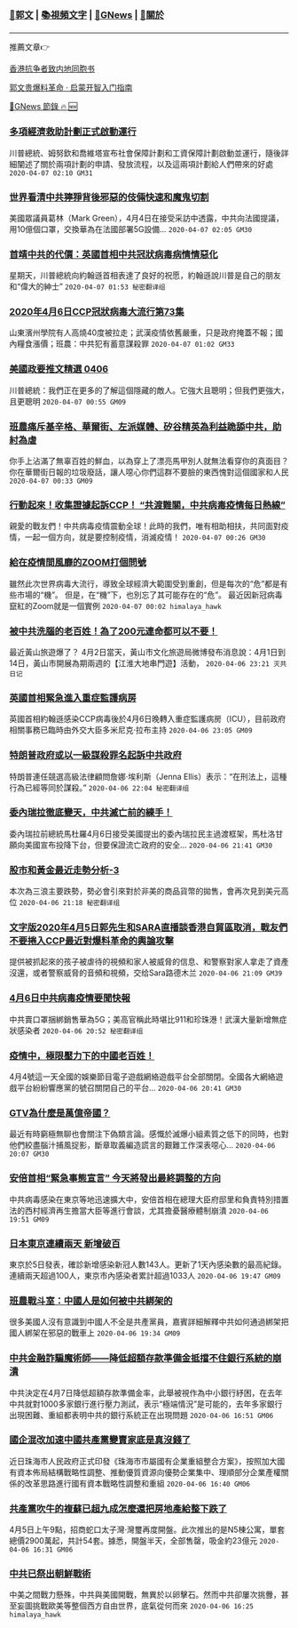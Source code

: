 ###  [:eagle:郭文](https://github.com/ourhimalayas/txt) | [:books:視頻文字](https://github.com/ourhimalayas/txt/blob/master/content/README.md) | [:newspaper:GNews](https://github.com/ourhimalayas/txt/blob/master/content/gnews/README.md) | [:pray:關於](https://github.com/ourhimalayas/home/tree/master/about)
---

推薦文章:point_right:

[香港抗争者致内地同胞书](https://github.com/ourhimalayas/news/blob/master/2019/08/a_letter_from_the_hong_kong_people.md)

[郭文贵爆料革命 · 启蒙开智入门指南](https://github.com/ourhimalayas/txt/issues/1)

[:newspaper:GNews 節錄 :fire: :new:](https://github.com/ourhimalayas/txt/blob/master/content/gnews/README.md) 



### [多項經濟救助計劃正式啟動運行](/content/gnews/1/README.md)

川普總統、姆努欽和喬維塔宣布社會保障計劃和工資保障計劃啟動並運行，隨後詳細闡述了關於兩項計劃的申請、發放流程，以及這兩項計劃給人們帶來的好處  `2020-04-07 02:10 GM31`

### [世界看清中共獰猙背後邪惡的伎倆快速和魔鬼切割](/content/gnews/2/README.md)

美國眾議員葛林（Mark Green），4月4日在接受采訪中透露，中共向法國提議，用10億個口罩，交換華為在法國部署5G設備...  `2020-04-07 02:05 GM30`

### [首靖中共的代價：英國首相中共冠狀病毒病情情惡化](/content/gnews/3/README.md)

星期天，川普總統向約翰遜首相表達了良好的祝愿，約翰遜說川普是自己的朋友和“偉大的紳士”  `2020-04-07 01:53 秘密翻译组`

### [2020年4月6日CCP冠狀病毒大流行第73集](/content/gnews/4/README.md)

山東濱州學院有人高燒40度被拉走；武漢疫情依舊嚴重，只是政府掩蓋不報；國內糧食漲價；班農：中共犯有蓄意謀殺罪  `2020-04-07 01:02 GM33`

### [美國政要推文精選 0406](/content/gnews/5/README.md)

川普總統：我們正在更多的了解這個隱藏的敵人。它強大且聰明；但我們更強大，且更聰明  `2020-04-07 00:55 GM09`

### [班農痛斥基辛格、華爾街、左派媒體、矽谷精英為利益跪舔中共，助紂為虐](/content/gnews/6/README.md)

你手上沾滿了無辜百姓的鮮血，以為穿上了漂亮馬甲別人就無法看穿你的真面目？你在華爾街日報的垃圾廢話，讓人噁心你們這群不要臉的東西愧對這個國家和人民  `2020-04-07 00:33 GM09`

### [行動起來！收集證據起訴CCP！ “共渡難關，中共病毒疫情每日熱線”](/content/gnews/7/README.md)

親愛的戰友們！中共病毒疫情震動全球！此時的我們，唯有相助相扶，共同面對疫情，一起一個方向，就是要控制疫情，消滅疫情！  `2020-04-07 00:26 GM30`

### [給在疫情間風靡的ZOOM打個問號](/content/gnews/8/README.md)

雖然此次世界病毒大流行，導致全球經濟大範圍受到重創，但是每次的“危”都是有些市場的“機”。 但是，在“機”下，也別忘了其可能存在的“危”。 最近因新冠病毒竄紅的Zoom就是一個實例  `2020-04-07 00:02 himalaya_hawk`

### [被中共洗腦的老百姓！為了200元連命都可以不要！](/content/gnews/9/README.md)

最近黃山旅遊爆了？ 4月2日當天，黃山市文化旅遊局微博發布消息說：4月1日到14日，黃山市開展為期兩週的【江淮大地串門遊】活動，  `2020-04-06 23:21 灭共日记`

### [英國首相緊急進入重症監護病房](/content/gnews/10/README.md)

英國首相約翰遜感染CCP病毒後於4月6日晚轉入重症監護病房（ICU），目前政府相關事務已臨時由外交大臣多米尼克·拉布主持  `2020-04-06 23:05 GM09`

### [特朗普政府或以一級謀殺罪名起訴中共政府](/content/gnews/11/README.md)

特朗普連任競選高級法律顧問詹娜·埃利斯（Jenna Ellis）表示：“在刑法上，這種行為已經等同於謀殺。”  `2020-04-06 22:04 秘密翻译组`

### [委內瑞拉徹底變天，中共滅亡前的練手！](/content/gnews/12/README.md)

委內瑞拉前總統馬杜羅4月6日接受美國提出的委內瑞拉民主過渡框架，馬杜洛甘願向美國宣布投降下台，但要保證流亡政府的安全...  `2020-04-06 21:41 GM30`

### [股市和黃金最近走勢分析-3](/content/gnews/13/README.md)

本次為三浪主要跌勢，勢必會引來對於非美的商品貨幣的拋售，會再次見到美元高位  `2020-04-06 21:18 秘密翻译组`

### [文字版2020年4月5日郭先生和SARA直播談香港自貿區取消，戰友們不要捲入CCP最近對爆料革命的輿論攻擊](/content/gnews/14/README.md)

提供被抓起來的孩子被虐待的視頻和家人被威脅的信息、和警察對家人拿走了資產沒還，或者警察威脅的音頻和視頻，交给Sara路德木兰  `2020-04-06 21:09 GM39`

### [4月6日中共病毒疫情要聞快報](/content/gnews/15/README.md)

中共賣口罩捆綁銷售華為5G；美高官稱此時堪比911和珍珠港！武漢大量新增無症狀感染者  `2020-04-06 20:52 秘密翻译组`

### [疫情中，極限壓力下的中國老百姓！](/content/gnews/16/README.md)

4月4號這一天全國的娛樂節目電子遊戲網絡遊戲平台全部關閉。全國各大網絡遊戲平台紛紛響應黨的號召關閉自己的平台...  `2020-04-06 20:41 GM30`

### [GTV為什麼是萬億帝國？](/content/gnews/17/README.md)

最近有時窮極無聊也會關注下偽類言論。感慨於滅爆小組素質之低下的同時，也對他們絞盡腦汁捕風捉影，斷章取義編造謊言的艱難工作深表噁心...  `2020-04-06 20:07 GM30`

### [安倍首相“緊急事態宣言” 今天將發出最終調整的方向](/content/gnews/18/README.md)

中共病毒感染在東京等地迅速擴大中，安倍首相在總理大臣府邸里和負責特別措置法的西村經濟再生擔當大臣等進行會談，尤其擔憂醫療體制崩潰  `2020-04-06 19:51 GM09`

### [日本東京連續兩天 新增破百](/content/gnews/19/README.md)

東京於5日發表，確診新增感染新冠人數143人。更新了1天內感染數的最高紀錄。連續兩天超過100人，東京市內感染者累計超過1033人  `2020-04-06 19:47 GM09`

### [班農戰斗室：中國人是如何被中共綁架的](/content/gnews/20/README.md)

很多美國人沒有意識到中國人不全是共產黨員，嘉賓詳細解釋中共如何通過綁架把國人綁架在邪惡的戰車上  `2020-04-06 19:34 GM09`

### [中共金融詐騙魔術師——降低超額存款準備金抵擋不住銀行系統的崩潰](/content/gnews/21/README.md)

中共決定在4月7日降低超額存款準備金率，此舉被視作為中小銀行紓困，在去年中共就對1000多家銀行進行壓力測試，表示“極端情況”是可能的，去年多家銀行出現困難、重組都表明中共的銀行系統正在出現問題  `2020-04-06 16:51 GM06`

### [國企混改加速中國共產黨變賣家底是真沒錢了](/content/gnews/22/README.md)

近日珠海市人民政府正式印發《珠海市市屬國有企業重組整合方案》，按照加大國有資本佈局結構戰略性調整、推動優質資源向優勢企業集中、理順部分企業產權關係的改革思路進行國有資本戰略性調整和重組  `2020-04-06 16:40 GM06`

### [共產黨吹牛的複蘇已超九成怎麼還把房地產給整下跌了](/content/gnews/23/README.md)

4月5日上午9點，招商蛇口太子灣·灣璽再度開盤。此次推出的是N5棟公寓，單套總價2900萬起，共計54套。據悉，開盤半天，全部售罄，吸金約23億元  `2020-04-06 16:31 GM06`

### [中共已祭出朝鮮戰術](/content/gnews/24/README.md)

中美之間戰力懸殊，中共與美國開戰，無異於以卵擊石。然而中共卻屢次挑釁，甚至妄圖挑戰歐美等整個西方自由世界，底氣從何而來  `2020-04-06 16:25 himalaya_hawk`


